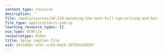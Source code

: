 ```yaml
---
content_type: resource
description: ''
file: /media/courses/20-219-becoming-the-next-bill-nye-writing-and-hosting-the-educational-show-january-iap-2015/34c1405cafeccc5d8a243d793cd3d28f_7LTzsMNPuuk.srt
file_type: application/x-subrip
learning_resource_types: []
ocw_type: OCWFile
resourcetype: Other
title: 3play caption file
uid: 34c1405c-afec-cc5d-8a24-3d793cd3d28f
---
```

